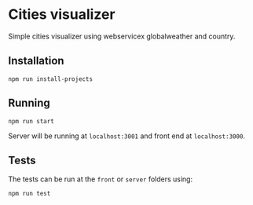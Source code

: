 # Cities visualizer

Simple cities visualizer using webservicex globalweather and country.

## Installation

```
npm run install-projects
```

## Running

```
npm run start
```

Server will be running at `localhost:3001` and front end at `localhost:3000`.

## Tests

The tests can be run at the `front` or `server` folders using:

```
npm run test
```
